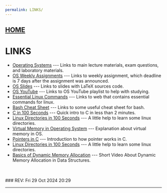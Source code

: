 ```yaml
---
permalink: LINKS/
---
```


## [HOME](../)

# LINKS

* [Operating Systems](https://os.vlsm.org/) ---
  Links to main lecture materials, exam questions, and laboratory materials.
* [OS Weekly Assignments](https://demos.vlsm.org/) ---
  Links to weekly assignment, which deadline is 7 days after the assignment was announced.
* [OS Slides](https://docos.vlsm.org/) ---
  Links to slides with LaTeX sources code.
* [OS YouTube](https://os.vlsm.org/playlists/) ---
  Links to OS YouTube playlist to help with studying.
* [Essential Linux Commands](https://www.hostinger.com/tutorials/linux-commands) --- Links to web that contains essential commands for linux.
* [Bash Cheat Sheet](https://github.com/RehanSaeed/Bash-Cheat-Sheet) --- Links to some useful cheat sheet for bash.
* [C in 100 Seconds](https://www.youtube.com/watch?v=U3aXWizDbQ4) --- Quick intro to C in less than 2 minutes.
* [Linux Directories in 100 Seconds](https://www.youtube.com/watch?v=42iQKuQodW4) --- A little help to learn some linux directories.
* [Virtual Memory in Operating System](https://www.geeksforgeeks.org/virtual-memory-in-operating-system/) --- Explanation about virtual memory in OS.
* [Pointers in C](https://www.programiz.com/c-programming/c-pointers) --- Introduction to how pointer works in C.
* [Linux Directories in 100 Seconds](https://www.youtube.com/watch?v=42iQKuQodW4) --- A little help to learn some linux directories.
* [Basics of Dynamic Memory Allocation](https://youtu.be/udfbq4M2Kfc?si=PC3E0AgvKQpj8RAt) --- Short Video About Dynamic Memory Allocation in Data Structures.
<br>
<br>
### REV: Fri 29 Oct 2024 20:29
<hr>

